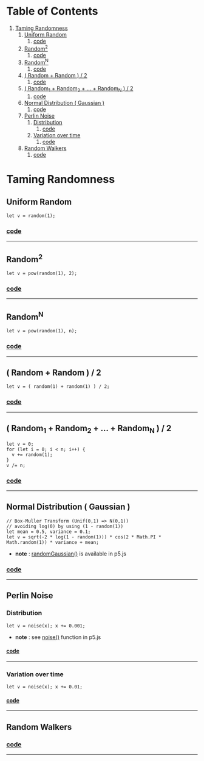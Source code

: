 
# Table of Contents

1.  [Taming Randomness](#org74be534)
    1.  [Uniform Random](#orgb91f023)
        1.  [code](#org645fb5c)
    2.  [Random<sup>2</sup>](#org6244555)
        1.  [code](#org71d7f57)
    3.  [Random<sup>N</sup>](#org385be64)
        1.  [code](#org4f2d45b)
    4.  [( Random + Random ) / 2](#org3986ef9)
        1.  [code](#org01b80b7)
    5.  [( Random<sub>1</sub> + Random<sub>2</sub> + &#x2026; + Random<sub>N</sub> ) / 2](#org817da87)
        1.  [code](#orgf00bb9c)
    6.  [Normal Distribution ( Gaussian )](#org6d83886)
        1.  [code](#org8f5a425)
    7.  [Perlin Noise](#orgb11258e)
        1.  [Distribution](#orgd173abb)
            1.  [code](#orge70fe5e)
        2.  [Variation over time](#orgc258b51)
            1.  [code](#orgae798f5)
    8.  [Random Walkers](#orga9c3875)
        1.  [code](#org9214382)



<a id="org74be534"></a>

# Taming Randomness


<a id="orgb91f023"></a>

## Uniform Random

    let v = random(1);


<a id="org645fb5c"></a>

### [code](js/sketch_01.js)

---


<a id="org6244555"></a>

## Random<sup>2</sup>

    let v = pow(random(1), 2);


<a id="org71d7f57"></a>

### [code](js/sketch_02.js)

---


<a id="org385be64"></a>

## Random<sup>N</sup>

    let v = pow(random(1), n);


<a id="org4f2d45b"></a>

### [code](js/sketch_03.js)

---


<a id="org3986ef9"></a>

## ( Random + Random ) / 2

    let v = ( random(1) + random(1) ) / 2;


<a id="org01b80b7"></a>

### [code](js/sketch_04.js)

---


<a id="org817da87"></a>

## ( Random<sub>1</sub> + Random<sub>2</sub> + &#x2026; + Random<sub>N</sub> ) / 2

    let v = 0;
    for (let i = 0; i < n; i++) {
      v += random(1);
    }
    v /= n;


<a id="orgf00bb9c"></a>

### [code](js/sketch_05.js)

---


<a id="org6d83886"></a>

## Normal Distribution ( Gaussian )

    // Box-Muller Transform (Unif(0,1) => N(0,1))
    // avoiding log(0) by using (1 - random(1))
    let mean = 0.5, variance = 0.1;
    let v = sqrt(-2 * log(1 - random(1))) * cos(2 * Math.PI * Math.random(1)) * variance + mean;

-   **note** : [randomGaussian()](https://p5js.org/reference/#/p5/randomGaussian) is available in p5.js


<a id="org8f5a425"></a>

### [code](js/sketch_06.js)

---


<a id="orgb11258e"></a>

## Perlin Noise


<a id="orgd173abb"></a>

### Distribution

    let v = noise(x); x += 0.001;

-   **note** : see [noise()](https://p5js.org/reference/#/p5/noise) function in p5.js


<a id="orge70fe5e"></a>

#### [code](js/sketch_07.js)

---


<a id="orgc258b51"></a>

### Variation over time

    let v = noise(x); x += 0.01;


<a id="orgae798f5"></a>

#### [code](js/sketch_08.js)

---


<a id="orga9c3875"></a>

## Random Walkers


<a id="org9214382"></a>

### [code](js/sketch_09.js)

---

